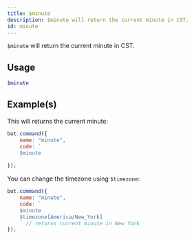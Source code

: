```yaml
---
title: $minute
description: $minute will return the current minute in CST.
id: minute
---
```


`$minute` will return the current minute in CST.

## Usage

```php
$minute
```

## Example(s)

This will returns the current minute:

```javascript
bot.command({
    name: "minute",
    code: `
    $minute
    `
});
```

You can change the timezone using `$timezone`:

```javascript
bot.command({
    name: "minute",
    code: `
    $minute 
    $timezone[America/New_York]
    ` // returns current minute in New York
});
```